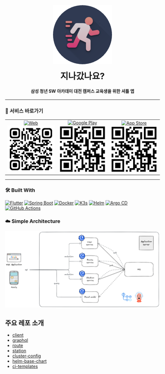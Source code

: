 
<h1 align="center">
  <a href="https://isitgone.site"><img src="/assets/isitgone.png" alt="Is It Gone?" width="192" style="margin-bottom: 10px"></a>
  <br>
  지나갔나요?
  <br>
</h1>

<h4 align="center">삼성 청년 SW 아카데미 대전 캠퍼스 교육생을 위한 셔틀 앱</h4>

---
### 🚀 서비스 바로가기

<table>
  <tr>
    <td align="center">
      <a href="https://isitgone.site">
        <img src="https://img.shields.io/badge/Web-Available-ad83d9?logo=google-chrome&logoColor=white" alt="Web" />
      </a>
      <br>
      <img src="/assets/qr-web.png" alt="Web QR" width="160" />
    </td>
    <td align="center">
      <a href="https://play.google.com/store/apps">
        <img src="https://img.shields.io/badge/Google%20Play-Coming_soon!-brightgreen?logo=google-play" alt="Google Play" />
      </a>
      <br>
      <img src="/assets/qr.png" alt="Play Store QR" width="160" />
    </td>
    <td align="center">
      <a href="https://apps.apple.com">
        <img src="https://img.shields.io/badge/App%20Store-Coming_soon!-blue?logo=apple" alt="App Store" />
      </a>
      <br>
      <img src="/assets/qr.png" alt="App Store QR" width="160" />
    </td>
  </tr>
</table>

---
### 🛠️ Built With

[![Flutter](https://img.shields.io/badge/Flutter-02569B?style=for-the-badge&logo=flutter&logoColor=white)](https://flutter.dev/) 
[![Spring Boot](https://img.shields.io/badge/Spring%20Boot-6DB33F?style=for-the-badge&logo=spring-boot&logoColor=white)](https://spring.io/projects/spring-boot) 
[![Docker](https://img.shields.io/badge/Docker-2496ED?style=for-the-badge&logo=docker&logoColor=white)](https://www.docker.com/) 
[![K3s](https://img.shields.io/badge/K3s-FF6600?style=for-the-badge&logo=k3s&logoColor=white)](https://k3s.io/) 
[![Helm](https://img.shields.io/badge/Helm-0F1689?style=for-the-badge&logo=helm&logoColor=white)](https://helm.sh/) 
[![Argo CD](https://img.shields.io/badge/Argo--CD-EF7B4D?style=for-the-badge&logo=argo&logoColor=white)](https://argo-cd.readthedocs.io/) 
[![GitHub Actions](https://img.shields.io/badge/GitHub_Actions-2088FF?style=for-the-badge&logo=github-actions&logoColor=white)](https://github.com/features/actions) 


### ☁️ Simple Architecture

![img_1.png](/assets/architecture.png)

## **주요 레포 소개**

- [client](https://github.com/IsItGone/client)
- [graphql](https://github.com/IsItGone/graphql)
- [route](https://github.com/IsItGone/route)
- [station](https://github.com/IsItGone/station)
- [cluster-config](https://github.com/IsItGone/cluster-config)
- [helm-base-chart](https://github.com/IsItGone/helm-base-chart)
- [ci-templates](https://github.com/IsItGone/ci-templates)

